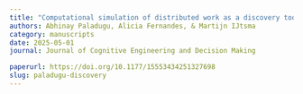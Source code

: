 ```yaml
---
title: "Computational simulation of distributed work as a discovery tool for envisioning future operations"
authors: Abhinay Paladugu, Alicia Fernandes, & Martijn IJtsma
category: manuscripts
date: 2025-05-01
journal: Journal of Cognitive Engineering and Decision Making

paperurl: https://doi.org/10.1177/15553434251327698
slug: paladugu-discovery
---
```


